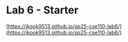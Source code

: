 # Lab 6 - Starter

[https://jkook9513.github.io/sp25-cse110-lab6/](https://jkook9513.github.io/sp25-cse110-lab6/)
